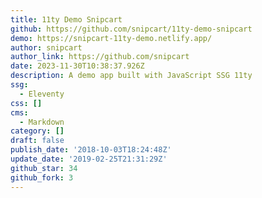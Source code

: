 ```yaml
---
title: 11ty Demo Snipcart
github: https://github.com/snipcart/11ty-demo-snipcart
demo: https://snipcart-11ty-demo.netlify.app/
author: snipcart
author_link: https://github.com/snipcart
date: 2023-11-30T10:38:37.926Z
description: A demo app built with JavaScript SSG 11ty
ssg:
  - Eleventy
css: []
cms:
  - Markdown
category: []
draft: false
publish_date: '2018-10-03T18:24:48Z'
update_date: '2019-02-25T21:31:29Z'
github_star: 34
github_fork: 3
---
```

